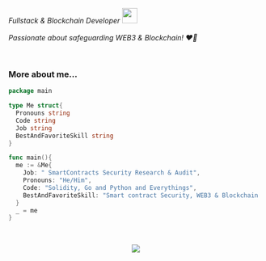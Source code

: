 

<p><em>  Fullstack & Blockchain Developer  <img src="https://media.giphy.com/media/WUlplcMpOCEmTGBtBW/giphy.gif" width="30"><br><br>
Passionate about safeguarding WEB3 & Blockchain! ❤️🔐 
    </em></p>

<br>


### More about me...
```go
package main

type Me struct{
  Pronouns string
  Code string
  Job string
  BestAndFavoriteSkill string
}

func main(){
  me := &Me{
    Job: " SmartContracts Security Research & Audit",
    Pronouns: "He/Him",
    Code: "Solidity, Go and Python and Everythings",
    BestAndFavoriteSkill: "Smart contract Security, WEB3 & Blockchain :D"
  }
  _ = me
}
```

   





   

<br>

<p align="center">
<img src="https://github.com/user-attachments/assets/9ec3fed0-45ff-4cb3-988c-f8cd66e85082">
</p>


<br>


